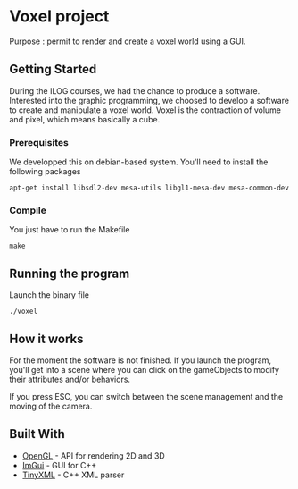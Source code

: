 # Voxel project

Purpose : permit to render and create a voxel world using a GUI.

## Getting Started

During the ILOG courses, we had the chance to produce a software.
Interested into the graphic programming, we choosed to develop a software
to create and manipulate a voxel world.
Voxel is the contraction of volume and pixel, which means basically a cube.

### Prerequisites

We developped this on debian-based system.
You'll need to install the following packages

```
apt-get install libsdl2-dev mesa-utils libgl1-mesa-dev mesa-common-dev
```

### Compile

You just have to run the Makefile

```
make
```

## Running the program

Launch the binary file

```
./voxel
```

## How it works

For the moment the software is not finished. If you launch the program,
you'll get into a scene where you can click on the gameObjects to modify
their attributes and/or behaviors.

If you press ESC, you can switch between the scene management and the
moving of the camera.

## Built With

* [OpenGL](https://www.opengl.org/) - API for rendering 2D and 3D
* [ImGui](https://github.com/ocornut/imgui) - GUI for C++
* [TinyXML](http://www.grinninglizard.com/tinyxml/) - C++ XML parser

